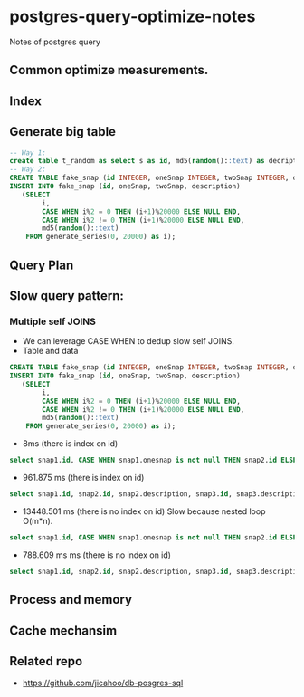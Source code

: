 # postgres-query-optimize-notes
Notes of postgres query

## Common optimize measurements.
## Index

## Generate big table
```sql
-- Way 1:
create table t_random as select s as id, md5(random()::text) as decription from generate_Series(1,5) s; 
-- Way 2:
CREATE TABLE fake_snap (id INTEGER, oneSnap INTEGER, twoSnap INTEGER, description TEXT);
INSERT INTO fake_snap (id, oneSnap, twoSnap, description)
   (SELECT 
        i,
        CASE WHEN i%2 = 0 THEN (i+1)%20000 ELSE NULL END,
        CASE WHEN i%2 != 0 THEN (i+1)%20000 ELSE NULL END,
        md5(random()::text)
    FROM generate_series(0, 20000) as i);
```
## Query Plan

## Slow query pattern:
### Multiple self JOINS
* We can leverage CASE WHEN to dedup slow self JOINS.
* Table and data
```SQL
CREATE TABLE fake_snap (id INTEGER, oneSnap INTEGER, twoSnap INTEGER, description TEXT);
INSERT INTO fake_snap (id, oneSnap, twoSnap, description)
   (SELECT 
        i,
        CASE WHEN i%2 = 0 THEN (i+1)%20000 ELSE NULL END,
        CASE WHEN i%2 != 0 THEN (i+1)%20000 ELSE NULL END,
        md5(random()::text)
    FROM generate_series(0, 20000) as i);
```

* 8ms (there is index on id)
```sql
select snap1.id, CASE WHEN snap1.onesnap is not null THEN snap2.id ELSE NULL END AS snap2_id_1, CASE WHEN snap1.onesnap is not null THEN snap2.description ELSE NULL END AS snap2_desc_1, CASE WHEN snap1.twosnap is not null THEN snap2.id ELSE NULL END AS snap2_id_2, CASE WHEN snap1.twosnap is not null THEN snap2.description ELSE NULL END AS snap2_desc_2 from fake_snap snap1 LEFT JOIN fake_snap snap2  ON (snap1.onesnap = snap2.id  or  snap1.twosnap = snap2.id) offset 1000 limit 2000;
```
* 961.875 ms (there is index on id)
```sql
select snap1.id, snap2.id, snap2.description, snap3.id, snap3.description from fake_snap snap1 LEFT JOIN fake_snap snap2  ON snap1.onesnap = snap2.id LEFT JOIN fake_snap snap3 ON snap1.twosnap = snap3.id offset 1000 limit 2000;
```

* 13448.501 ms (there is no index on id) Slow because nested loop O(m*n). 
```sql
select snap1.id, CASE WHEN snap1.onesnap is not null THEN snap2.id ELSE NULL END AS snap2_id_1, CASE WHEN snap1.onesnap is not null THEN snap2.description ELSE NULL END AS snap2_desc_1, CASE WHEN snap1.twosnap is not null THEN snap2.id ELSE NULL END AS snap2_id_2, CASE WHEN snap1.twosnap is not null THEN snap2.description ELSE NULL END AS snap2_desc_2 from fake_snap snap1 LEFT JOIN fake_snap snap2  ON (snap1.onesnap = snap2.id  or  snap1.twosnap = snap2.id) offset 1000 limit 2000;
```
* 788.609 ms ms (there is no index on id)
```sql
select snap1.id, snap2.id, snap2.description, snap3.id, snap3.description from fake_snap snap1 LEFT JOIN fake_snap snap2  ON snap1.onesnap = snap2.id LEFT JOIN fake_snap snap3 ON snap1.twosnap = snap3.id offset 1000 limit 2000;
```


## Process and memory

## Cache mechansim

## Related repo
* https://github.com/jicahoo/db-posgres-sql
